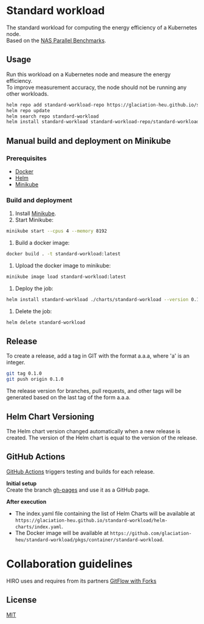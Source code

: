 # Standard workload
The standard workload for computing the energy efficiency of a Kubernetes node.   
Based on the [NAS Parallel Benchmarks](https://www.nas.nasa.gov/software/npb.html).

## Usage
Run this workload on a Kubernetes node and measure the energy efficiency.  
To improve measurement accuracy, the node should not be running any other workloads.

```bash
helm repo add standard-workload-repo https://glaciation-heu.github.io/standard-workload/helm-charts/
helm repo update
helm search repo standard-workload
helm install standard-workload standard-workload-repo/standard-workload
```

## Manual build and deployment on Minikube
### Prerequisites
  - [Docker](https://docs.docker.com/get-docker/)
  - [Helm](https://helm.sh/en/docs/)
  - [Minikube](https://minikube.sigs.k8s.io/docs/start/)

### Build and deployment
1. Install [Minikube](https://minikube.sigs.k8s.io/docs/start/).
2. Start Minikube:
```bash
minikube start --cpus 4 --memory 8192
```
1. Build a docker image:
```bash
docker build . -t standard-workload:latest
```
1. Upload the docker image to minikube:
```bash
minikube image load standard-workload:latest
```
1.  Deploy the job:
```bash
helm install standard-workload ./charts/standard-workload --version 0.1.0 --set image.repository=standard-workload --set image.tag=latest
```
1. Delete the job:
```bash
helm delete standard-workload
```

## Release
To create a release, add a tag in GIT with the format a.a.a, where 'a' is an integer.
```bash
git tag 0.1.0
git push origin 0.1.0
```
The release version for branches, pull requests, and other tags will be generated based on the last tag of the form a.a.a.

## Helm Chart Versioning
The Helm chart version changed automatically when a new release is created. The version of the Helm chart is equal to the version of the release.

## GitHub Actions
[GitHub Actions](https://docs.github.com/en/actions) triggers testing and builds for each release.  

**Initial setup**  
Create the branch [gh-pages](https://pages.github.com/) and use it as a GitHub page.  

**After execution**    
- The index.yaml file containing the list of Helm Charts will be available at `https://glaciation-heu.github.io/standard-workload/helm-charts/index.yaml`.
- The Docker image will be available at `https://github.com/glaciation-heu/standard-workload/pkgs/container/standard-workload`.

# Collaboration guidelines
HIRO uses and requires from its partners [GitFlow with Forks](https://hirodevops.notion.site/GitFlow-with-Forks-3b737784e4fc40eaa007f04aed49bb2e?pvs=4)

## License
[MIT](https://choosealicense.com/licenses/mit/)